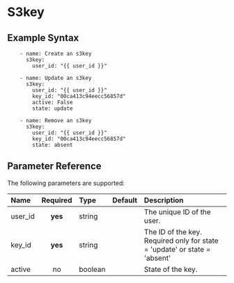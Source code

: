# S3key

## Example Syntax

```text
    - name: Create an s3key
      s3key:
        user_id: "{{ user_id }}"

    - name: Update an s3key
      s3key:
        user_id: "{{ user_id }}"
        key_id: "00ca413c94eecc56857d"
        active: False
        state: update

    - name: Remove an s3key
      s3key:
        user_id: "{{ user_id }}"
        key_id: "00ca413c94eecc56857d"
        state: absent
```

## Parameter Reference

The following parameters are supported:

| Name | Required | Type | Default | Description |
| :--- | :---: | :--- | :--- | :--- |
| user\_id | **yes** | string |  | The unique ID of the user. |
| key\_id | **yes** | string |  | The ID of the key. Required only for state = 'update' or state = 'absent' |
| active | no | boolean |  | State of the key. |

